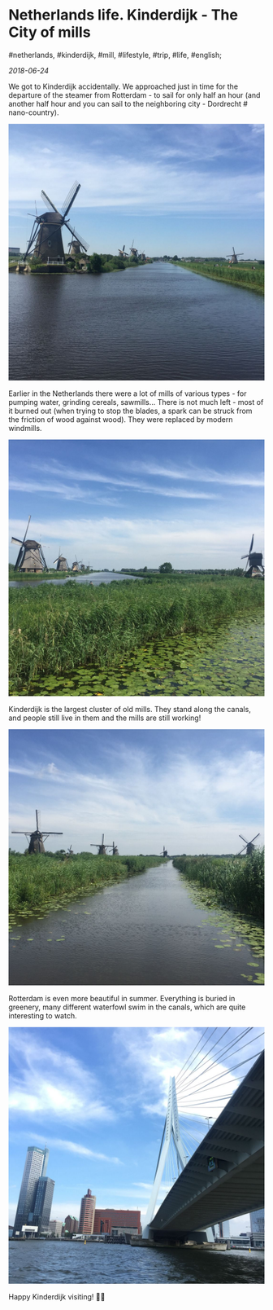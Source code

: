 # Netherlands life. Kinderdijk - The City of mills

#netherlands, #kinderdijk, #mill, #lifestyle, #trip, #life, #english;

_2018-06-24_

We got to Kinderdijk accidentally. We approached just in time for the departure of the steamer from Rotterdam - to sail for only half an hour (and another half hour and you can sail to the neighboring city - Dordrecht # nano-country).

![Kinderdijk mill 1](/images/netherlands-life-kinderdijk-the-city-of-mills/1.jpg "Kinderdijk mill 1")

Earlier in the Netherlands there were a lot of mills of various types - for pumping water, grinding cereals, sawmills... There is not much left - most of it burned out (when trying to stop the blades, a spark can be struck from the friction of wood against wood). They were replaced by modern windmills.

![Kinderdijk mill 2](/images/netherlands-life-kinderdijk-the-city-of-mills/2.jpg "Kinderdijk mill 2")

Kinderdijk is the largest cluster of old mills. They stand along the canals, and people still live in them and the mills are still working!

![Kinderdijk mill 3](/images/netherlands-life-kinderdijk-the-city-of-mills/3.jpg "Kinderdijk mill 3")

Rotterdam is even more beautiful in summer. Everything is buried in greenery, many different waterfowl swim in the canals, which are quite interesting to watch.

![Rotterdam bridge](/images/netherlands-life-kinderdijk-the-city-of-mills/4.jpg "Rotterdam bridge")

Happy Kinderdijk visiting! ✌🏼

